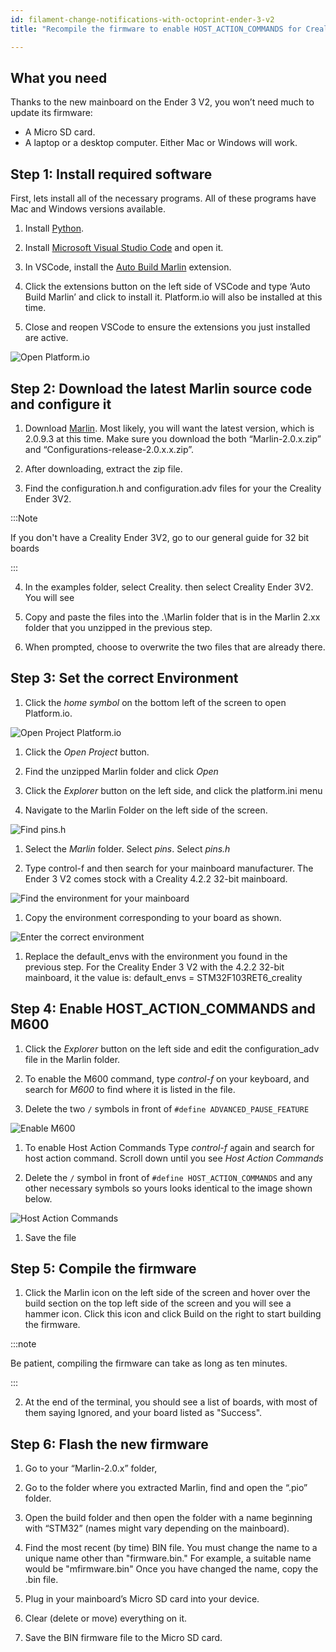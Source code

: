 ```yaml
---
id: filament-change-notifications-with-octoprint-ender-3-v2
title: "Recompile the firmware to enable HOST_ACTION_COMMANDS for Creality Ender 3 V2, or Ender 3 V1 upgraded to a 32-bit mainboard"

---
```


## What you need

Thanks to the new mainboard on the Ender 3 V2, you won’t need much to update its firmware:

- A Micro SD card.
- A laptop or a desktop computer. Either Mac or Windows will work.

## Step 1: Install required software

First,  lets install all of the necessary programs. All of these programs have Mac and Windows versions available.

1. Install [Python](https://www.python.org/downloads/release/python-382/).

1. Install [Microsoft Visual Studio Code](https://code.visualstudio.com/download) and open it.

1.  In VSCode, install the [Auto Build Marlin](https://marketplace.visualstudio.com/items?itemName=MarlinFirmware.auto-build) extension.

1.  Click the extensions button on the left side of VSCode and type ‘Auto Build Marlin’ and click to install it. Platform.io will also be installed at this time.

1. Close and reopen VSCode to ensure the extensions you just installed are active.

![Open Platform.io](/img/user_guides/filament-change/home-button-vscode.PNG)


## Step 2: Download the latest Marlin source code and configure it

1. Download [Marlin](https://marlinfw.org/meta/download/). Most likely, you will want the latest version, which is 2.0.9.3 at this time. Make sure you download the both “Marlin-2.0.x.zip” and “Configurations-release-2.0.x.x.zip”.

2. After downloading, extract the zip file.

3. Find the configuration.h and configuration.adv files for your the Creality Ender 3V2.

:::Note

If you don't have a Creality Ender 3V2, go to our general guide for 32 bit boards

:::

4. In the examples folder, select Creality. then select Creality Ender 3V2. You will see 

5. Copy and paste the files into the .\Marlin folder that is in the Marlin 2.xx folder that you unzipped in the previous step.

6. When prompted, choose to overwrite the two files that are already there.

## Step 3: Set the correct Environment

1.  Click the *home symbol* on the bottom left of the screen to open Platform.io.

![Open Project Platform.io](/img/user_guides/filament-change/open-project-platform-io.PNG)

1. Click the *Open Project* button.

1. Find the unzipped Marlin folder and click *Open*

1. Click the *Explorer* button on the left side, and click the platform.ini menu

1. Navigate to the Marlin Folder on the left side of the screen.

![Find pins.h](/img/user_guides/filament-change/find-environment-for-board-marlin-ender-3-v2.jpg)

1. Select the *Marlin* folder. Select *pins*. Select *pins.h* 

1. Type control-f and then search for your mainboard manufacturer. The Ender 3 V2 comes stock with a Creality 4.2.2 32-bit mainboard. 

![Find the environment for your mainboard](/img/user_guides/filament-change/platformio-environment-for-creality-ender-3v2.jpg)

1. Copy the environment corresponding to your board as shown.

![Enter the correct environment](/img/user_guides/filament-change/creality-ender-3-v2-marlin-environment.jpg)

1. Replace the default_envs with the environment you found in the previous step.  For the Creality Ender 3 V2 with the 4.2.2 32-bit mainboard, it the value is: default_envs = STM32F103RET6_creality



## Step 4: Enable HOST_ACTION_COMMANDS and M600

1. Click the *Explorer* button on the left side and edit the configuration_adv file in the Marlin folder.

1. To enable the M600 command, type *control-f* on your keyboard, and search for *M600* to find where it is listed in the file.
 
1. Delete the two `/` symbols in front of `#define ADVANCED_PAUSE_FEATURE`

![Enable M600](/img/user_guides/filament-change/advanced-pause-m600.png)

1. To enable Host Action Commands Type *control-f* again and search for host action command. Scroll down until you see *Host Action Commands*

1. Delete the `/` symbol in front of `#define HOST_ACTION_COMMANDS` and any other necessary symbols so yours looks identical to the image shown below. 

![Host Action Commands](/img/user_guides/filament-change/host-action-commands.png)

1. Save the file


## Step 5: Compile the firmware

1.  Click the Marlin icon on the left side of the screen and hover over the build section on the top left side of the screen and you will see a hammer icon. Click this icon and click Build on the right to start building the firmware.

:::note

Be patient, compiling the firmware can take as long as ten minutes.

:::

2.  At the end of the terminal, you should see a list of boards, with most of them saying Ignored, and your board listed as "Success".

## Step 6: Flash the new firmware

1. Go to your “Marlin-2.0.x” folder, 

1. Go to the folder where you extracted Marlin, find and open the “.pio” folder.

1. Open the build folder and then open the folder with a name beginning with “STM32” (names might vary depending on the mainboard).

1. Find the most recent (by time) BIN file. You must change the name to a unique name other than "firmware.bin." For example, a suitable name would be "mfirmware.bin" Once you have changed the name, copy the .bin file. 

1. Plug in your mainboard’s Micro SD card into your device.

1. Clear (delete or move) everything on it.

1. Save the BIN firmware file to the Micro SD card.

